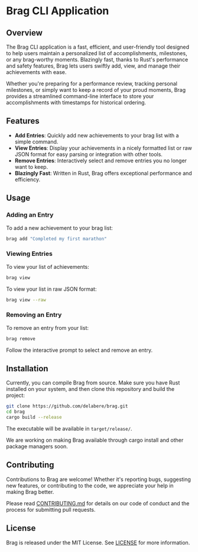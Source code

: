 # Brag CLI Application

## Overview

The Brag CLI application is a fast, efficient, and user-friendly tool designed to help users maintain a personalized list of accomplishments, milestones, or any brag-worthy moments. Blazingly fast, thanks to Rust's performance and safety features, Brag lets users swiftly add, view, and manage their achievements with ease.

Whether you're preparing for a performance review, tracking personal milestones, or simply want to keep a record of your proud moments, Brag provides a streamlined command-line interface to store your accomplishments with timestamps for historical ordering.

## Features

- **Add Entries**: Quickly add new achievements to your brag list with a simple command.
- **View Entries**: Display your achievements in a nicely formatted list or raw JSON format for easy parsing or integration with other tools.
- **Remove Entries**: Interactively select and remove entries you no longer want to keep.
- **Blazingly Fast**: Written in Rust, Brag offers exceptional performance and efficiency.

## Usage

### Adding an Entry

To add a new achievement to your brag list:

```sh
brag add "Completed my first marathon"
```

### Viewing Entries

To view your list of achievements:

```sh
brag view
```

To view your list in raw JSON format:

```sh
brag view --raw
```

### Removing an Entry

To remove an entry from your list:

```sh
brag remove
```

Follow the interactive prompt to select and remove an entry.

## Installation

Currently, you can compile Brag from source. Make sure you have Rust installed on your system, and then clone this repository and build the project:

```sh
git clone https://github.com/delabere/brag.git
cd brag
cargo build --release
```

The executable will be available in `target/release/`.

We are working on making Brag available through cargo install and other package managers soon.

## Contributing

Contributions to Brag are welcome! Whether it's reporting bugs, suggesting new features, or contributing to the code, we appreciate your help in making Brag better.

Please read [CONTRIBUTING.md](CONTRIBUTING.md) for details on our code of conduct and the process for submitting pull requests.

## License

Brag is released under the MIT License. See [LICENSE](LICENSE) for more information.
